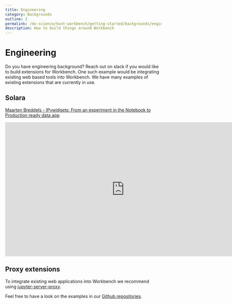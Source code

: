 ```yaml
---
title: Engineering
category: Backgrounds
outline: 2
permalink: /do-science/hunt-workbench/getting-started/backgrounds/engineering
description: How to build things around Workbench
---
```


# Engineering

Do you have engineering background? Reach out on slack if you would like to build extensions for Workbench.
One such example would be integrating existing web based tools into Workbench.
We have many examples of existing extensions that are currently in use.

## Solara

[Maarten Breddels - IPywidgets: From an experiment in the Notebook to Production ready data app](https://www.youtube.com/watch?v=VfPZv5qH9FE)

<iframe width="768" height="432" src="https://www.youtube-nocookie.com/embed/VfPZv5qH9FE?si=3pUUFDak7Zg4BuTm" title="YouTube video player" frameborder="0" allow="accelerometer; autoplay; clipboard-write; encrypted-media; gyroscope; picture-in-picture; web-share" allowfullscreen></iframe>

## Proxy extensions

To integrate existing web applications into Workbench we recommend using [jupyter-server-proxy](https://jupyter-server-proxy.readthedocs.io/en/latest/).

Feel free to have a look on the examples in our [Github repositories](https://github.com/huntdatacenter/?q=proxy&type=all&language=&sort=).
